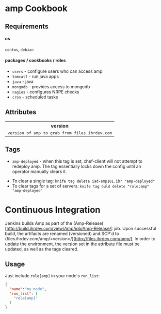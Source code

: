 amp Cookbook
============


Requirements
------------
#### os
`centos`, `debian`

#### packages / cookbooks / roles
- `users` - configure users who can access amp
- `tomcat7` - run java apps
- `java` - java
- `mongodb` - provides access to mongodb
- `nagios` - configures NRPE checks
- `cron` - scheduled tasks

Attributes
----------
<table>
  <tr>
    <th>version</th>
  </tr>
  <tr>
    <td><tt>version of amp to grab from files.ihrdev.com</tt></td>
  </tr>
</table>

Tags
----
- `amp-deployed` - when this tag is set, chef-client will not attempt to redeploy amp.  The tag essentially locks down the config until an operator manually clears it.
* To clear a single tag: `knife tag delete iad-amp101.ihr "amp-deployed"`
* To clear tags for a set of servers: `knife tag buld delete "role:amp" "amp-deployed"`


Continuous Integration
======================
Jenkins builds Amp as part of the (Amp-Release)[http://build.ihrdev.com/view/Amp/job/Amp-Release/] job.  Upon successful build, the artifacts are renamed (versioned) and SCP'd to (files.ihrdev.com/amp/&lt;version&gt;/)[http://files.ihrdev.com/amp/].  In order to update the environment, the version set in the attribute file must be updated, as well as the tags cleared.

Usage
-----
Just include `role[amp]` in your node's `run_list`:

```json
{
  "name":"my_node",
  "run_list": [
    "role[amp]"
  ]
}
```
